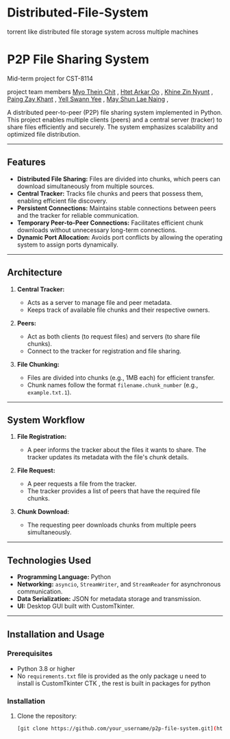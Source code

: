 # Distributed-File-System
torrent like distributed file storage system across multiple machines

# P2P File Sharing System

Mid-term project for CST-8114

project team members    [Myo Thein Chit](https://github.com/myotheinchit) , 
                        [Htet Arkar Oo](https://github.com/10D0U) , 
                        [Khine Zin Nyunt](https://github.com/KhineZinNyunt) , 
                        [Paing Zay Khant](https://github.com/PaingZayK) , 
                        [Yell Swann Yee](https://github.com/yellswannyee) , 
                        [May Shun Lae Naing](https://github.com/mayshunlaenaing) , 

A distributed peer-to-peer (P2P) file sharing system implemented in Python. This project enables multiple clients (peers) and a central server (tracker) to share files efficiently and securely. The system emphasizes scalability and optimized file distribution.

---

## Features

- **Distributed File Sharing:** Files are divided into chunks, which peers can download simultaneously from multiple sources.
- **Central Tracker:** Tracks file chunks and peers that possess them, enabling efficient file discovery.
- **Persistent Connections:** Maintains stable connections between peers and the tracker for reliable communication.
- **Temporary Peer-to-Peer Connections:** Facilitates efficient chunk downloads without unnecessary long-term connections.
- **Dynamic Port Allocation:** Avoids port conflicts by allowing the operating system to assign ports dynamically.

---

## Architecture

1. **Central Tracker:**
   - Acts as a server to manage file and peer metadata.
   - Keeps track of available file chunks and their respective owners.

2. **Peers:**
   - Act as both clients (to request files) and servers (to share file chunks).
   - Connect to the tracker for registration and file sharing.

3. **File Chunking:**
   - Files are divided into chunks (e.g., 1MB each) for efficient transfer.
   - Chunk names follow the format `filename.chunk_number` (e.g., `example.txt.1`).

---

## System Workflow

1. **File Registration:**
   - A peer informs the tracker about the files it wants to share. The tracker updates its metadata with the file's chunk details.

2. **File Request:**
   - A peer requests a file from the tracker.
   - The tracker provides a list of peers that have the required file chunks.

3. **Chunk Download:**
   - The requesting peer downloads chunks from multiple peers simultaneously.

---

## Technologies Used

- **Programming Language:** Python
- **Networking:** `asyncio`, `StreamWriter`, and `StreamReader` for asynchronous communication.
- **Data Serialization:** JSON for metadata storage and transmission.
- **UI:** Desktop GUI built with CustomTkinter.

---

## Installation and Usage

### Prerequisites

- Python 3.8 or higher 
- No `requirements.txt` file is provided as the only package u need to install is CustomTkinter CTK , the rest is built in packages for python 

### Installation

1. Clone the repository:
   ```bash
   [git clone https://github.com/your_username/p2p-file-system.git](https://github.com/myotheinchit/Distributed-File-System.git)
   
